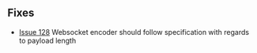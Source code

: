 ## Fixes

* [Issue 128][128] Websocket encoder should follow specification with regards to payload length

[128]: https://github.com/unfiltered/unfiltered/pull/128
